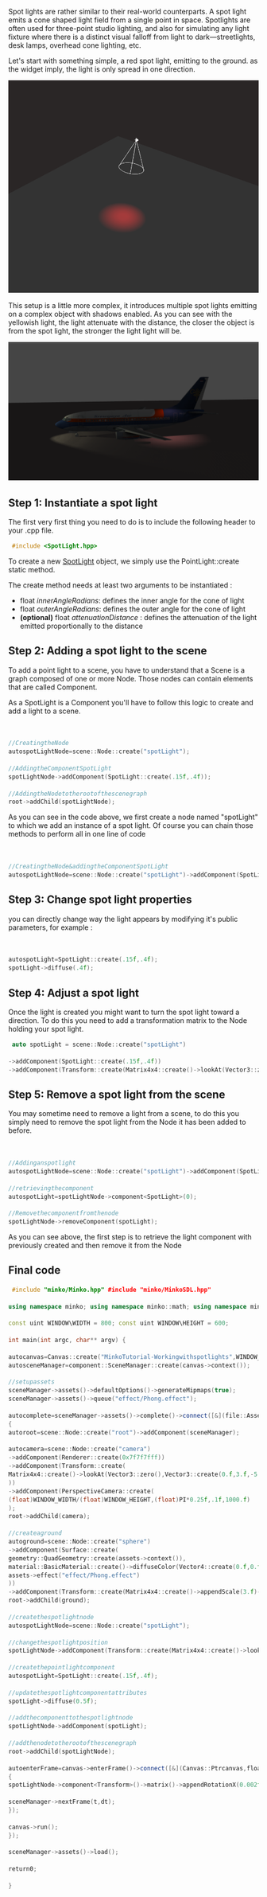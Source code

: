 Spot lights are rather similar to their real-world counterparts. A spot light emits a cone shaped light field from a single point in space. Spotlights are often used for three-point studio lighting, and also for simulating any light fixture where there is a distinct visual falloff from light to dark—streetlights, desk lamps, overhead cone lighting, etc.

Let's start with something simple, a red spot light, emitting to the ground. as the widget imply, the light is only spread in one direction.

![](images/Spotlight.png "images/Spotlight.png")

This setup is a little more complex, it introduces multiple spot lights emitting on a complex object with shadows enabled. As you can see with the yellowish light, the light attenuate with the distance, the closer the object is from the spot light, the stronger the light light will be.

![](images/Spotlight2.png "images/Spotlight2.png")

Step 1: Instantiate a spot light
--------------------------------

The first very first thing you need to do is to include the following header to your .cpp file.


```cpp
 #include <SpotLight.hpp> 
```


To create a new [SpotLight](http://doc.minko.io/reference/v3/classminko_1_1component_1_1_spot_light.html) object, we simply use the PointLight::create static method.

The create method needs at least two arguments to be instantiated :

-   float *innerAngleRadians*: defines the inner angle for the cone of light
-   float *outerAngleRadians*: defines the outer angle for the cone of light
-   **(optional)** float *attenuationDistance* : defines the attenuation of the light emitted proportionally to the distance

Step 2: Adding a spot light to the scene
----------------------------------------

To add a point light to a scene, you have to understand that a Scene is a graph composed of one or more Node. Those nodes can contain elements that are called Component.

As a SpotLight is a Component you'll have to follow this logic to create and add a light to a scene.


```cpp


//CreatingtheNode
autospotLightNode=scene::Node::create("spotLight");

//AddingtheComponentSpotLight
spotLightNode->addComponent(SpotLight::create(.15f,.4f));

//AddingtheNodetotherootofthescenegraph
root->addChild(spotLightNode);


```


As you can see in the code above, we first create a node named "spotLight" to which we add an instance of a spot light. Of course you can chain those methods to perform all in one line of code


```cpp


//CreatingtheNode&addingtheComponentSpotLight
autospotLightNode=scene::Node::create("spotLight")->addComponent(SpotLight::create(.15f,.4f));


```


Step 3: Change spot light properties
------------------------------------

you can directly change way the light appears by modifying it's public parameters, for example : 
```cpp


autospotLight=SpotLight::create(.15f,.4f);
spotLight->diffuse(.4f);


```


Step 4: Adjust a spot light
---------------------------

Once the light is created you might want to turn the spot light toward a direction. To do this you need to add a transformation matrix to the Node holding your spot light.


```cpp
 auto spotLight = scene::Node::create("spotLight")

->addComponent(SpotLight::create(.15f,.4f))
->addComponent(Transform::create(Matrix4x4::create()->lookAt(Vector3::zero(),Vector3::create(15.f,20.f,0.f))));


```


Step 5: Remove a spot light from the scene
------------------------------------------

You may sometime need to remove a light from a scene, to do this you simply need to remove the spot light from the Node it has been added to before.


```cpp


//Addinganspotlight
autospotLightNode=scene::Node::create("spotLight")->addComponent(SpotLight::create(.15f,.4f));

//retrievingthecomponent
autospotLight=spotLightNode->component<SpotLight>(0);

//Removethecomponentfromthenode
spotLightNode->removeComponent(spotLight);


```


As you can see above, the first step is to retrieve the light component with previously created and then remove it from the Node

Final code
----------


```cpp
 #include "minko/Minko.hpp" #include "minko/MinkoSDL.hpp"

using namespace minko; using namespace minko::math; using namespace minko::component;

const uint WINDOW\WIDTH = 800; const uint WINDOW\HEIGHT = 600;

int main(int argc, char** argv) {

autocanvas=Canvas::create("MinkoTutorial-Workingwithspotlights",WINDOW_WIDTH,WINDOW_HEIGHT);
autosceneManager=component::SceneManager::create(canvas->context());

//setupassets
sceneManager->assets()->defaultOptions()->generateMipmaps(true);
sceneManager->assets()->queue("effect/Phong.effect");

autocomplete=sceneManager->assets()->complete()->connect([&](file::AssetLibrary::Ptrassets)
{
autoroot=scene::Node::create("root")->addComponent(sceneManager);

autocamera=scene::Node::create("camera")
->addComponent(Renderer::create(0x7f7f7fff))
->addComponent(Transform::create(
Matrix4x4::create()->lookAt(Vector3::zero(),Vector3::create(0.f,3.f,-5.f))
))
->addComponent(PerspectiveCamera::create(
(float)WINDOW_WIDTH/(float)WINDOW_HEIGHT,(float)PI*0.25f,.1f,1000.f)
);
root->addChild(camera);

//createaground
autoground=scene::Node::create("sphere")
->addComponent(Surface::create(
geometry::QuadGeometry::create(assets->context()),
material::BasicMaterial::create()->diffuseColor(Vector4::create(0.f,0.f,0.f,1.f)),
assets->effect("effect/Phong.effect")
))
->addComponent(Transform::create(Matrix4x4::create()->appendScale(3.f)->appendRotationX(-1.57f)));
root->addChild(ground);

//createthespotlightnode
autospotLightNode=scene::Node::create("spotLight");

//changethespotlightposition
spotLightNode->addComponent(Transform::create(Matrix4x4::create()->lookAt(Vector3::zero(),Vector3::create(0.1f,2.f,0.f))));

//createthepointlightcomponent
autospotLight=SpotLight::create(.15f,.4f);

//updatethespotlightcomponentattributes
spotLight->diffuse(0.5f);

//addthecomponenttothespotlightnode
spotLightNode->addComponent(spotLight);

//addthenodetotherootofthescenegraph
root->addChild(spotLightNode);

autoenterFrame=canvas->enterFrame()->connect([&](Canvas::Ptrcanvas,floatt,floatdt)
{
spotLightNode->component<Transform>()->matrix()->appendRotationX(0.002f*dt);

sceneManager->nextFrame(t,dt);
});

canvas->run();
});

sceneManager->assets()->load();

return0;

} 
```


